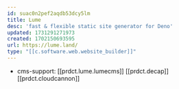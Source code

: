 ```yaml
---
id: suac0n2pef2aqdb53dcy5lm
title: Lume
desc: 'fast & flexible static site generator for Deno'
updated: 1731291271973
created: 1702150693595
url: https://lume.land/
type: "[[c.software.web.website_builder]]"
---
```


- cms-support: [[prdct.lume.lumecms]] [[prdct.decap]] [[prdct.cloudcannon]]